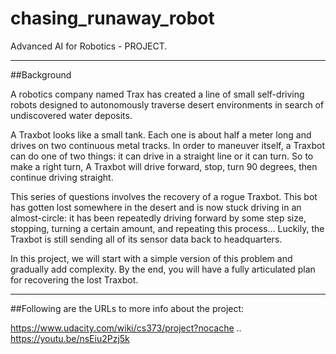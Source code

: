 # chasing_runaway_robot
Advanced AI for Robotics - PROJECT. 

 ----------
##Background
 
 A robotics company named Trax has created a line of small self-driving robots 
 designed to autonomously traverse desert environments in search of undiscovered
 water deposits.

 A Traxbot looks like a small tank. Each one is about half a meter long and drives
 on two continuous metal tracks. In order to maneuver itself, a Traxbot can do one
 of two things: it can drive in a straight line or it can turn. So to make a 
 right turn, A Traxbot will drive forward, stop, turn 90 degrees, then continue
 driving straight.

 This series of questions involves the recovery of a rogue Traxbot. This bot has 
 gotten lost somewhere in the desert and is now stuck driving in an almost-circle: it has
 been repeatedly driving forward by some step size, stopping, turning a certain 
 amount, and repeating this process... Luckily, the Traxbot is still sending all
 of its sensor data back to headquarters.

 In this project, we will start with a simple version of this problem and 
 gradually add complexity. By the end, you will have a fully articulated
 plan for recovering the lost Traxbot.
 
 ----------
 
##Following are the URLs to more info about the project:
 
 https://www.udacity.com/wiki/cs373/project?nocache
 ..
 https://youtu.be/nsEiu2Pzj5k
